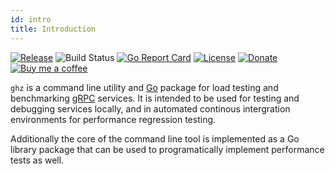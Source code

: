 ```yaml
---
id: intro
title: Introduction
---
```


[![Release](https://img.shields.io/github/release/bojand/ghz.svg?style=flat-square)](https://github.com/bojand/ghz/releases/latest) 
![Build Status](https://github.com/bojand/ghz/workflows/build/badge.svg)
[![Go Report Card](https://goreportcard.com/badge/github.com/bojand/ghz?style=flat-square)](https://goreportcard.com/report/github.com/bojand/ghz)
[![License](https://img.shields.io/github/license/bojand/ghz.svg?style=flat-square)](https://raw.githubusercontent.com/bojand/ghz/master/LICENSE)
[![Donate](https://img.shields.io/badge/Donate-PayPal-green.svg?style=flat-square)](https://www.paypal.me/bojandj)
[![Buy me a coffee](https://img.shields.io/badge/buy%20me-a%20coffee-orange.svg?style=flat-square)](https://www.buymeacoffee.com/bojand)

`ghz` is a command line utility and [Go](http://golang.org/) package for load testing and benchmarking [gRPC](http://grpc.io) services. It is intended to be used for testing and debugging services locally, and in automated continous intergration environments for performance regression testing.

Additionally the core of the command line tool is implemented as a Go library package that can be used to programatically implement performance tests as well.
